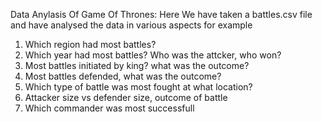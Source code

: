 Data Anylasis Of Game Of Thrones:
Here We have taken a battles.csv file and have analysed the data in various aspects for example

1) Which region had most battles?
2) Which year had most battles? Who was the attcker, who won?
3) Most battles initiated by king? what was the outcome?
4) Most battles defended, what was the outcome?
5) Which type of battle was most fought at what location?
6) Attacker size vs defender size, outcome of battle
7) Which commander was most successfull
